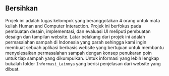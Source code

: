 ## Bersihkan
Projek ini adalah tugas kelompok yang beranggotakan 4 orang untuk mata kuliah Human and Computer Interaction. Projek ini berfokus pada pembuatan desain, implementasi, dan evaluasi UI meliputi pembuatan desaign dan tampilan website. Latar belakang dari projek ini adalah permasalahan sampah di Indonesia yang parah sehingga kami ingin membuat sebuah aplikasi berbasis website yang bertujuan untuk membantu menyelesaikan permasalahan sampah dengan konsep penukaran poin untuk tiap sampah yang dikumpulkan. Untuk informasi yang lebih lengkap bukalah folder `Informasi_Lainnya` yang berisi penjelasan dari website yang dibuat.
